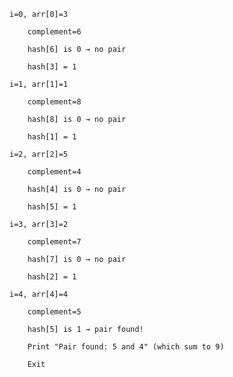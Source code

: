     i=0, arr[0]=3

        complement=6

        hash[6] is 0 → no pair

        hash[3] = 1

    i=1, arr[1]=1

        complement=8

        hash[8] is 0 → no pair

        hash[1] = 1

    i=2, arr[2]=5

        complement=4

        hash[4] is 0 → no pair

        hash[5] = 1

    i=3, arr[3]=2

        complement=7

        hash[7] is 0 → no pair

        hash[2] = 1

    i=4, arr[4]=4

        complement=5

        hash[5] is 1 → pair found!

        Print "Pair found: 5 and 4" (which sum to 9)

        Exit
